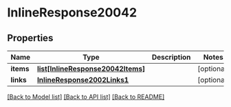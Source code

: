 # InlineResponse20042

## Properties
Name | Type | Description | Notes
------------ | ------------- | ------------- | -------------
**items** | [**list[InlineResponse20042Items]**](InlineResponse20042Items.md) |  | [optional] 
**links** | [**InlineResponse2002Links1**](InlineResponse2002Links1.md) |  | [optional] 

[[Back to Model list]](../README.md#documentation-for-models) [[Back to API list]](../README.md#documentation-for-api-endpoints) [[Back to README]](../README.md)


